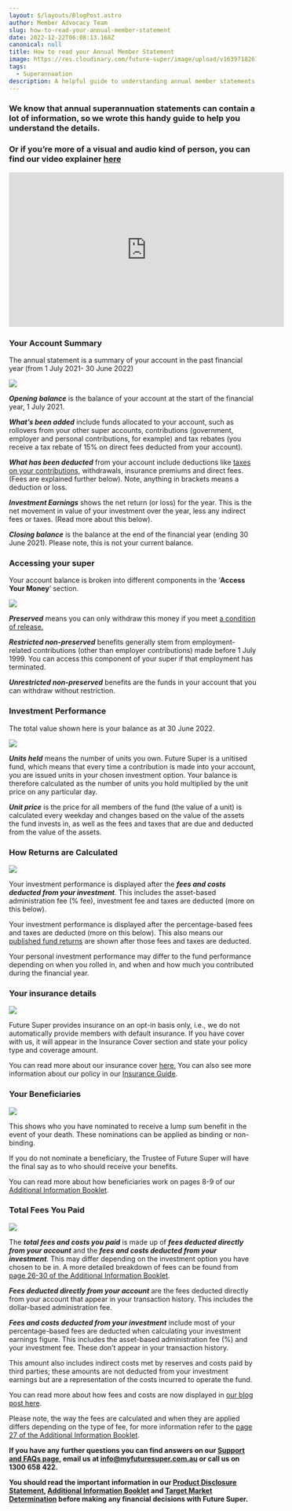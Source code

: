 ```yaml
---
layout: $/layouts/BlogPost.astro
author: Member Advocacy Team
slug: how-to-read-your-annual-member-statement
date: 2022-12-22T06:08:13.168Z
canonical: null
title: How to read your Annual Member Statement
image: https://res.cloudinary.com/future-super/image/upload/v1639718267/Member_Statement.png
tags:
  - Superannuation
description: A helpful guide to understanding annual member statements.
---
```

### We know that annual superannuation statements can contain a lot of information, so we wrote this handy guide to help you understand the details. 

### Or if you’re more of a visual and audio kind of person, you can find our video explainer [here](https://www.youtube.com/watch?v=ycl6Vkksmww&ab_channel=FutureSuper)

<iframe width="560" height="315" src="https://www.youtube.com/embed/ycl6Vkksmww" title="YouTube video player" frameborder="0" allow="accelerometer; autoplay; clipboard-write; encrypted-media; gyroscope; picture-in-picture" allowfullscreen></iframe>

### **Your Account Summary**

The annual statement is a summary of your account in the past financial year (from 1 July 2021- 30 June 2022)

![](https://i.postimg.cc/Bn67nZFd/Account-Summary-2-m3jfjg-2022.jpg)

***Opening balance*** is the balance of your account at the start of the financial year, 1 July 2021.

***What’s been added*** include funds allocated to your account, such as rollovers from your other super accounts, contributions (government, employer and personal contributions, for example) and tax rebates (you receive a tax rebate of 15% on direct fees deducted from your account).

***What has been deducted*** from your account include deductions like [taxes on your contributions](https://www.futuresuper.com.au/faqs/why-is-tax-taken-from-my-account), withdrawals, insurance premiums and direct fees. (Fees are explained further below). Note, anything in brackets means a deduction or loss.

***Investment Earnings*** shows the net return (or loss) for the year. This is the net movement in value of your investment over the year, less any indirect fees or taxes. (Read more about this below).

***Closing balance*** is the balance at the end of the financial year (ending 30 June 2021). Please note, this is not your current balance.

### Accessing your super

Your account balance is broken into different components in the ‘**Access Your Money**’ section.

![](https://i.postimg.cc/j2tZ0RK3/Access-to-your-Money-2-eaviea-2022.jpg)

***Preserved*** means you can only withdraw this money if you meet [a condition of release.](https://www.futuresuper.com.au/faqs/what-is-a-condition-of-release/)‍

***Restricted non-preserved*** benefits generally stem from employment-related contributions (other than employer contributions) made before 1 July 1999. You can access this component of your super if that employment has terminated.

***Unrestricted non-preserved*** benefits are the funds in your account that you can withdraw without restriction.

### **Investment Performance**

The total value shown here is your balance as at 30 June 2022. 

![](https://i.postimg.cc/DfGP5JQv/Investment-Information-Example-2022.jpg)

***Units held*** means the number of units you own. Future Super is a unitised fund, which means that every time a contribution is made into your account, you are issued units in your chosen investment option. Your balance is therefore calculated as the number of units you hold multiplied by the unit price on any particular day.

***Unit price*** is the price for all members of the fund (the value of a unit) is calculated every weekday and changes based on the value of the assets the fund invests in, as well as the fees and taxes that are due and deducted from the value of the assets.

### **How Returns are Calculated**

![](https://i.postimg.cc/1tBsZ5wf/statement-pic-4-performance.png)

Your investment performance is displayed after the ***fees and costs deducted from your investment***. This includes the asset-based administration fee (% fee), investment fee and taxes are deducted (more on this below). 

Your investment performance is displayed after the percentage-based fees and taxes are deducted (more on this below). This also means our [published fund returns](https://www.myfuturesuper.com.au/choosing/performanceandreturns) are shown after those fees and taxes are deducted.

Your personal investment performance may differ to the fund performance depending on when you rolled in, and when and how much you contributed during the financial year.

### Your insurance details

![](https://i.postimg.cc/255PBFZ8/statement-pic-5-insurance.png)

Future Super provides insurance on an opt-in basis only, i.e., we do not automatically provide members with default insurance. If you have cover with us, it will appear in the Insurance Cover section and state your policy type and coverage amount.

You can read more about our insurance cover [here.](https://www.myfuturesuper.com.au/faqs/does-future-super-offer-insurance/) You can also see more information about our policy in our [Insurance Guide](https://content.myfuturesuper.com.au/forms-docs/FS_InsuranceGuide_05102021.pdf).

### Your Beneficiaries

![](https://res.cloudinary.com/fdq5gvf9pls/image/upload/c_scale,w_680/v1639567989/Member%20Statement%20blog/Beneficiary_Details_uqci1k.png)

This shows who you have nominated to receive a lump sum benefit in the event of your death. These nominations can be applied as binding or non-binding. 


If you do not nominate a beneficiary, the Trustee of Future Super will have the final say as to who should receive your benefits. 


You can read more about how beneficiaries work on pages 8-9 of our [Additional Information Booklet](https://content.myfuturesuper.com.au/forms-docs/FS_AIB_20122022.pdf). 



### Total Fees You Paid

![](https://i.postimg.cc/B6bpgmSt/Screen-Shot-2022-12-21-at-6-06-40-pm.png)

The ***total fees and costs you paid*** is made up of ***fees deducted directly from your account*** and the ***fees and costs deducted from your investment***. This may differ depending on the investment option you have chosen to be in. A more detailed breakdown of fees can be found from [page 26-30 of the Additional Information Booklet](https://content.myfuturesuper.com.au/forms-docs/FS_AIB_20122022.pdf). 

***Fees deducted directly from your account*** are the fees deducted directly from your account that appear in your transaction history. This includes the dollar-based administration fee.

***Fees and costs deducted from your investment*** include most of your percentage-based fees are deducted when calculating your investment earnings figure. This includes the asset-based administration fee (%) and your investment fee. These don’t appear in your transaction history.

This amount also includes indirect costs met by reserves and costs paid by third parties; these amounts are not deducted from your investment earnings but are a representation of the costs incurred to operate the fund. 

You can read more about how fees and costs are now displayed in [our blog post here](<our blog post here>). 


Please note, the way the fees are calculated and when they are applied differs depending on the type of fee, for more information refer to the [page 27 of the Additional Information Booklet](https://content.myfuturesuper.com.au/forms-docs/FS_AIB_20122022.pdf).

**If you have any further questions you can find answers on our [Support and FAQs page](https://www.myfuturesuper.com.au/support-and-faqs/), email us at info@myfuturesuper.com.au or call us on 1300 658 422.**

**You should read the important information in our [Product Disclosure Statement](https://content.myfuturesuper.com.au/forms-docs/FS_PDS_20122022.pdf), [Additional Information Booklet](https://content.myfuturesuper.com.au/forms-docs/FS_AIB_20122022.pdf) and [Target Market Determination](https://www.futuresuper.com.au/tmd) before making any financial decisions with Future Super.**